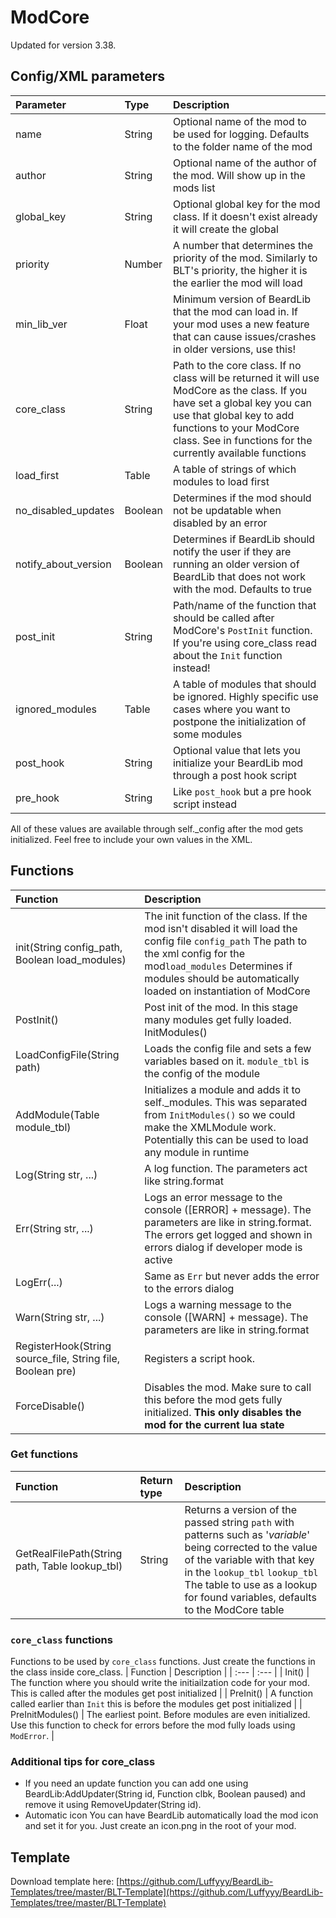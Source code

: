 # ModCore

Updated for version 3.38.

## Config/XML parameters

| Parameter | Type | Description |
| :--- | :--- | :--- |
| name | String | Optional name of the mod to be used for logging. Defaults to the folder name of the mod |
| author | String | Optional name of the author of the mod. Will show up in the mods list |
| global\_key | String | Optional global key for the mod class. If it doesn't exist already it will create the global |
| priority | Number | A number that determines the priority of the mod. Similarly to BLT's priority, the higher it is the earlier the mod will load |
| min\_lib\_ver | Float | Minimum version of BeardLib that the mod can load in. If your mod uses a new feature that can cause issues/crashes in older versions, use this! |
| core\_class | String | Path to the core class. If no class will be returned it will use ModCore as the class. If you have set a global key you can use that global key to add functions to your ModCore class. See in functions for the currently available functions |
| load\_first | Table | A table of strings of which modules to load first |
| no\_disabled\_updates | Boolean | Determines if the mod should not be updatable when disabled by an error |
| notify\_about\_version | Boolean | Determines if BeardLib should notify the user if they are running an older version of BeardLib that does not work with the mod. Defaults to true |
| post\_init | String | Path/name of the function that should be called after ModCore's `PostInit` function. If you're using core\_class read about the `Init` function instead! |
| ignored\_modules | Table | A table of modules that should be ignored. Highly specific use cases where you want to postpone the initialization of some modules |
| post\_hook | String | Optional value that lets you initialize your BeardLib mod through a post hook script |
| pre\_hook | String | Like `post_hook` but a pre hook script instead |

All of these values are available through self.\_config after the mod gets initialized. Feel free to include your own values in the XML.

## Functions

| Function | Description |
| :--- | :--- |
| init\(String config\_path, Boolean load\_modules\) | The init function of the class. If the mod isn't disabled it will load the config file `config_path` The path to the xml config for the mod`load_modules` Determines if modules should be automatically loaded on instantiation of ModCore  |
| PostInit\(\) |Post init of the mod. In this stage many modules get fully loaded. InitModules\(\) |Initializes all the modules that have been defined by the mod. Calling this is only necessary when `load_modules` passed to init/new is false | 
| LoadConfigFile\(String path\) |Loads the config file and sets a few variables based on it. `module_tbl` is the config of the module | 
| AddModule\(Table module\_tbl\) |Initializes a module and adds it to self.\_modules. This was separated from `InitModules()` so we could make the XMLModule work. Potentially this can be used to load any module in runtime | 
| Log\(String str, ...\) |A log function. The parameters act like string.format | 
| Err\(String str, ...\) |Logs an error message to the console \(\[ERROR\] + message\). The parameters are like in string.format. The errors get logged and shown in errors dialog if developer mode is active | 
| LogErr\(...\) |Same as `Err` but never adds the error to the errors dialog | 
| Warn\(String str, ...\) |Logs a warning message to the console \(\[WARN\] + message\). The parameters are like in string.format | 
|RegisterHook\(String source\_file, String file, Boolean pre\) |Registers a script hook. | 
|ForceDisable\(\) |Disables the mod. Make sure to call this before the mod gets fully initialized. **This only disables the mod for the current lua state** |

### Get functions

| Function | Return type | Description |
| :--- | :--- | :--- |
GetRealFilePath\(String path, Table lookup\_tbl\) |String |Returns a version of the passed string `path` with patterns such as '$variable$' being corrected to the value of the variable with that key in the `lookup_tbl` `lookup_tbl` The table to use as a lookup for found variables, defaults to the ModCore table |  |StringToValue\(String str\) |Any |Converts `str` to a value. Example: self.AFunctionMyClassHas \(previously named StringToTable but was renamed because it can get anything\) |  |StringToCallback\(String str\) |Function |Converts `str` to a callback. For example: self.MyCallback self is ModCore but can be any class you want |  |GetPath\(\) |String |Returns self.ModPath, the path of your mod \(where main.xml resides\) |  |Enabled\(\) |Boolean |Returns a boolean determining if the mod is enabled |  |Disabled\(\) |Boolean |Returns a boolean determining if the mod is disabled |  |GetName\(\) |String |Returns self.Name, the name of the mod |  |Config\(\) |Table |Returns self.\_config, the config \(ie, xml\) of the mod |  |Priority\(\) |Number |Returns self.Priority, the priority of the mod |  |IsBLTMod\(\) |Boolean |Returns true if the mod is a BLT mod \(that uses BeardLib\) |  |Modules\(\) |Table |Returns a table with all loaded modules |  |GetModule\(String type\_name\) |Any module |Return the first module with the type name `type_name`. Think of the type name as the meta name you put in your main.xml like "AddFiles" |  |GetModuleIndex\(ModuleBase m\) |Number |Return the index of module `m` |  |GetModules\(String type\_name\) |Table |Returns a table of every module with type name `type_name`. Useful when the module can be added a few times in the mod \(for example, weapons, update module, any module with \_loose set to true\) |

### `core_class` functions

Functions to be used by `core_class` functions. Just create the functions in the class inside core\_class.
| Function | Description |
| :--- | :--- |
| Init\(\) | The function where you should write the initiailzation code for your mod. This is called after the modules get post initialized |
| PreInit\(\) | A function called earlier than `Init` this is before the modules get post initialized |
| PreInitModules\(\) | The earliest point. Before modules are even initialized. Use this function to check for errors before the mod fully loads using `ModError`. |

### Additional tips for core\_class

* If you need an update function you can add one using BeardLib:AddUpdater\(String id, Function clbk, Boolean paused\) and remove it using RemoveUpdater\(String id\).
* Automatic icon You can have BeardLib automatically load the mod icon and set it for you. Just create an icon.png in the root of your mod.

## Template

Download template here: [https://github.com/Luffyyy/BeardLib-Templates/tree/master/BLT-Template](https://github.com/Luffyyy/BeardLib-Templates/tree/master/BLT-Template)

